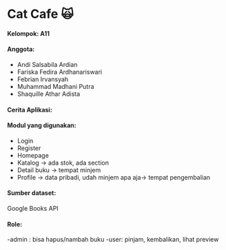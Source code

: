 # Cat Cafe 🙀

#### Kelompok: A11  
#### Anggota:
- Andi Salsabila Ardian
- Fariska Fedira Ardhanariswari
- Febrian Irvansyah
- Muhammad Madhani Putra
- Shaquille Athar Adista

#### Cerita Aplikasi:


#### Modul yang digunakan:
- Login
- Register
- Homepage
- Katalog -> ada stok, ada section
- Detail buku -> tempat minjem
- Profile -> data pribadi, udah minjem apa aja-> tempat pengembalian

#### Sumber dataset:
Google Books API

#### Role:
-admin : bisa hapus/nambah buku
-user: pinjam, kembalikan, lihat preview
